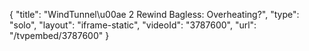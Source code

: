{
    "title": "WindTunnel\u00ae 2 Rewind Bagless: Overheating?",
    "type": "solo",
    "layout": "iframe-static",
    "videoId": "3787600",
    "url": "\/tvpembed\/3787600"
}